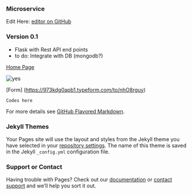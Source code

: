 ### Microservice

Edit Here: [editor on GitHub](https://github.com/mengweetan/microservice/edit/gh-pages/index.md) 






### Version 0.1

- Flask with Rest API end points
- to do: Integrate with DB (mongodb?)




[Home Page](http://54.169.144.186/) 


![yes](https://media.giphy.com/media/NEvPzZ8bd1V4Y/giphy.gif)

[Form] (https://973kdg0apb1.typeform.com/to/nhO8rguy)


`Codes here`

For more details see [GitHub Flavored Markdown](https://guides.github.com/features/mastering-markdown/).

### Jekyll Themes

Your Pages site will use the layout and styles from the Jekyll theme you have selected in your [repository settings](https://github.com/mengweetan/microservice/settings). The name of this theme is saved in the Jekyll `_config.yml` configuration file.

### Support or Contact

Having trouble with Pages? Check out our [documentation](https://docs.github.com/categories/github-pages-basics/) or [contact support](https://support.github.com/contact) and we’ll help you sort it out.
